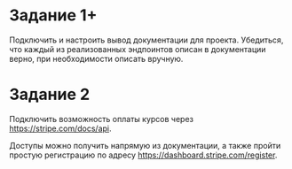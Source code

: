 # Задание 1+

Подключить и настроить вывод документации для проекта. Убедиться, что каждый из реализованных эндпоинтов описан в
документации верно, при необходимости описать вручную.

# Задание 2

Подключить возможность оплаты курсов через https://stripe.com/docs/api.

Доступы можно получить напрямую из документации, а также пройти простую регистрацию по
адресу https://dashboard.stripe.com/register.
